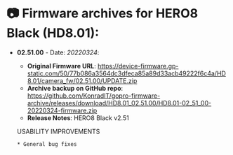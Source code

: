 # 📷 Firmware archives for HERO8 Black (HD8.01):

- **02.51.00** - Date: *20220324*:
	- **Original Firmware URL**: https://device-firmware.gp-static.com/50/77b086a3564dc3dfeca85a89d33acb49222f6c4a/HD8.01/camera_fw/02.51.00/UPDATE.zip
	- **Archive backup on GitHub repo**: https://github.com/KonradIT/gopro-firmware-archive/releases/download/HD8.01_02.51.00/HD8.01-02_51_00-20220324-firmware.zip
	- **Release Notes**:
	HERO8 Black v2.51
	
	USABILITY IMPROVEMENTS
	
	  * General bug fixes
	
	
				
